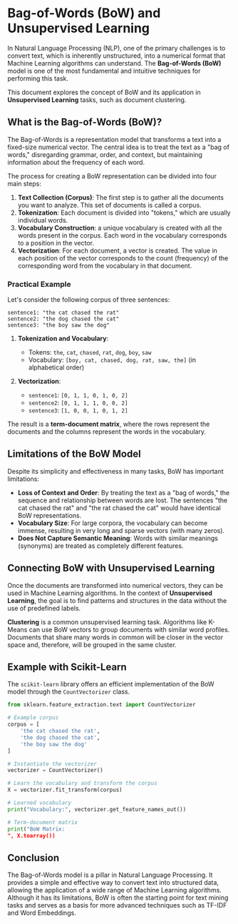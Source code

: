 # Bag-of-Words (BoW) and Unsupervised Learning

In Natural Language Processing (NLP), one of the primary challenges is to convert text, which is inherently unstructured, into a numerical format that Machine Learning algorithms can understand. The **Bag-of-Words (BoW)** model is one of the most fundamental and intuitive techniques for performing this task.

This document explores the concept of BoW and its application in **Unsupervised Learning** tasks, such as document clustering.

## What is the Bag-of-Words (BoW)?

The Bag-of-Words is a representation model that transforms a text into a fixed-size numerical vector. The central idea is to treat the text as a "bag of words," disregarding grammar, order, and context, but maintaining information about the frequency of each word.

The process for creating a BoW representation can be divided into four main steps:

1.  **Text Collection (Corpus)**: The first step is to gather all the documents you want to analyze. This set of documents is called a corpus.
2.  **Tokenization**: Each document is divided into "tokens," which are usually individual words.
3.  **Vocabulary Construction**: a unique vocabulary is created with all the words present in the corpus. Each word in the vocabulary corresponds to a position in the vector.
4.  **Vectorization**: For each document, a vector is created. The value in each position of the vector corresponds to the count (frequency) of the corresponding word from the vocabulary in that document.

### Practical Example

Let's consider the following corpus of three sentences:

```
sentence1: "the cat chased the rat"
sentence2: "the dog chased the cat"
sentence3: "the boy saw the dog"
```

1.  **Tokenization and Vocabulary**:
    - Tokens: `the`, `cat`, `chased`, `rat`, `dog`, `boy`, `saw`
    - Vocabulary: `[boy, cat, chased, dog, rat, saw, the]` (in alphabetical order)

2.  **Vectorization**:
    - `sentence1`: `[0, 1, 1, 0, 1, 0, 2]`
    - `sentence2`: `[0, 1, 1, 1, 0, 0, 2]`
    - `sentence3`: `[1, 0, 0, 1, 0, 1, 2]`

The result is a **term-document matrix**, where the rows represent the documents and the columns represent the words in the vocabulary.

## Limitations of the BoW Model

Despite its simplicity and effectiveness in many tasks, BoW has important limitations:

-   **Loss of Context and Order**: By treating the text as a "bag of words," the sequence and relationship between words are lost. The sentences "the cat chased the rat" and "the rat chased the cat" would have identical BoW representations.
-   **Vocabulary Size**: For large corpora, the vocabulary can become immense, resulting in very long and sparse vectors (with many zeros).
-   **Does Not Capture Semantic Meaning**: Words with similar meanings (synonyms) are treated as completely different features.

## Connecting BoW with Unsupervised Learning

Once the documents are transformed into numerical vectors, they can be used in Machine Learning algorithms. In the context of **Unsupervised Learning**, the goal is to find patterns and structures in the data without the use of predefined labels.

**Clustering** is a common unsupervised learning task. Algorithms like K-Means can use BoW vectors to group documents with similar word profiles. Documents that share many words in common will be closer in the vector space and, therefore, will be grouped in the same cluster.

## Example with Scikit-Learn

The `scikit-learn` library offers an efficient implementation of the BoW model through the `CountVectorizer` class.

```python
from sklearn.feature_extraction.text import CountVectorizer

# Example corpus
corpus = [
    'the cat chased the rat',
    'the dog chased the cat',
    'the boy saw the dog'
]

# Instantiate the vectorizer
vectorizer = CountVectorizer()

# Learn the vocabulary and transform the corpus
X = vectorizer.fit_transform(corpus)

# Learned vocabulary
print("Vocabulary:", vectorizer.get_feature_names_out())

# Term-document matrix
print("BoW Matrix:
", X.toarray())
```

## Conclusion

The Bag-of-Words model is a pillar in Natural Language Processing. It provides a simple and effective way to convert text into structured data, allowing the application of a wide range of Machine Learning algorithms. Although it has its limitations, BoW is often the starting point for text mining tasks and serves as a basis for more advanced techniques such as TF-IDF and Word Embeddings.
